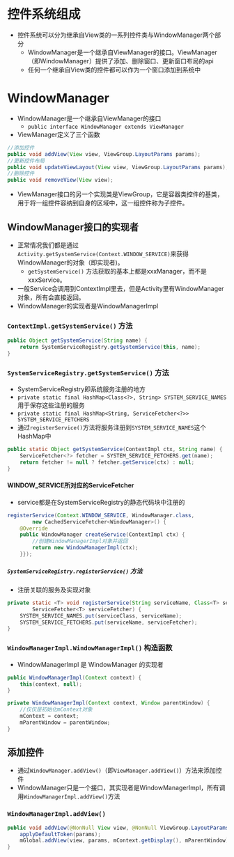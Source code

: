 # 控件系统组成
* 控件系统可以分为继承自View类的一系列控件类与WindowManager两个部分
    * WindowManager是一个继承自ViewManager的接口。ViewManager（即WindowManager）提供了添加、删除窗口、更新窗口布局的api
    * 任何一个继承自View类的控件都可以作为一个窗口添加到系统中

# WindowManager
* WindowManager是一个继承自ViewManager的接口
  * `public interface WindowManager extends ViewManager`
* ViewManager定义了三个函数
```java
//添加控件
public void addView(View view, ViewGroup.LayoutParams params);
//更新控件布局
public void updateViewLayout(View view, ViewGroup.LayoutParams params);
//删除控件
public void removeView(View view);
```
* ViewManager接口的另一个实现类是ViewGroup，它是容器类控件的基类，用于将一组控件容纳到自身的区域中，这一组控件称为子控件。

## WindowManager接口的实现者
* 正常情况我们都是通过`Activity.getSystemService(Context.WINDOW_SERVICE)`来获得WindowManager的对象（即实现者)。
    * `getSystemService()` 方法获取的基本上都是xxxManager，而不是xxxService。
* 一般Service会调用到ContextImpl里去，但是Activity里有WindowManager对象，所有会直接返回。
* WindowManager的实现者是WindowManagerImpl

### `ContextImpl.getSystemService()` 方法
```java
public Object getSystemService(String name) {
    return SystemServiceRegistry.getSystemService(this, name);
}
```

### `SystemServiceRegistry.getSystemService()` 方法
* SystemServiceRegistry即系统服务注册的地方
* `private static final HashMap<Class<?>, String> SYSTEM_SERVICE_NAMES` 用于保存这些注册的服务
* `private static final HashMap<String, ServiceFetcher<?>> SYSTEM_SERVICE_FETCHERS`
* 通过`registerService()`方法将服务注册到`SYSTEM_SERVICE_NAMES`这个HashMap中
```java
public static Object getSystemService(ContextImpl ctx, String name) {
    ServiceFetcher<?> fetcher = SYSTEM_SERVICE_FETCHERS.get(name);
    return fetcher != null ? fetcher.getService(ctx) : null;
}
```

#### WINDOW_SERVICE所对应的ServiceFetcher
* service都是在SystemServiceRegistry的静态代码块中注册的
```java
registerService(Context.WINDOW_SERVICE, WindowManager.class,
        new CachedServiceFetcher<WindowManager>() {
    @Override
    public WindowManager createService(ContextImpl ctx) {
        //创建WindowManagerImpl对象并返回
        return new WindowManagerImpl(ctx);
    }});
```

##### `SystemServiceRegistry.registerService()` 方法
* 注册关联的服务及实现对象
```java
private static <T> void registerService(String serviceName, Class<T> serviceClass,
        ServiceFetcher<T> serviceFetcher) {
    SYSTEM_SERVICE_NAMES.put(serviceClass, serviceName);
    SYSTEM_SERVICE_FETCHERS.put(serviceName, serviceFetcher);
}
```

### `WindowManagerImpl.WindowManagerImpl()` 构造函数
* WindowManagerImpl 是 WindowManager 的实现者
```java
public WindowManagerImpl(Context context) {
    this(context, null);
}

private WindowManagerImpl(Context context, Window parentWindow) {
    //仅仅是初始化mContext对象
    mContext = context;
    mParentWindow = parentWindow;
}
```

## 添加控件
* 通过`WindowManager.addView()`（即`ViewManager.addView()`）方法来添加控件
* WindowManager只是一个接口，其实现者是WindowManagerImpl，所有调用`WindowManagerImpl.addView()`方法
### `WindowManagerImpl.addView()`
```java
public void addView(@NonNull View view, @NonNull ViewGroup.LayoutParams params) {
    applyDefaultToken(params);
    mGlobal.addView(view, params, mContext.getDisplay(), mParentWindow);
}
```
